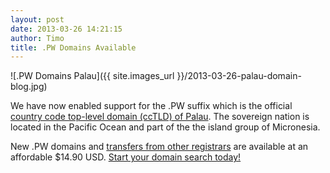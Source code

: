 ```yaml
---
layout: post
date: 2013-03-26 14:21:15
author: Timo
title: .PW Domains Available
---
```


![.PW Domains Palau]({{ site.images_url }}/2013-03-26-palau-domain-blog.jpg)

We have now enabled support for the .PW suffix which is the official [country code top-level domain (ccTLD) of Palau](https://iwantmyname.com/domains/pw-palauan-domain-name-registration-for-palau). The sovereign nation is located in the Pacific Ocean and part of the the island group of Micronesia.

New .PW domains and [transfers from other registrars](https://iwantmyname.com/domains/pw-domain-registrar-transfer-palau) are available at an affordable $14.90 USD. [Start your domain search today!](https://iwantmyname.com)
